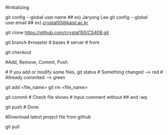 

#Initializing

git config --global user.name <Your Name> #\# ex) Jaryong Lee
git config --global user.email <Your KAIST email> #\# ex) crystal00@kaist.ac.kr

git clone https://github.com/crystal150/CS408.git

git branch
\#•master
\# bases
\# server
\# front

git checkout <Your Workstation>


#Add, Remove, Commit, Push

\# If you add or modify some files,
git status
\# Something changed --> red
\# Allready commited --> green

git add <file_name>
git rm <file_name>

git commit
\# Check file shows
\# Input comment without #\# and :wq

git push
\# Done


#Download latest project file from github

git pull
